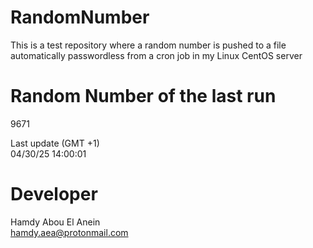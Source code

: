 # RandomNumber    
This is a test repository where a random number is pushed to a file automatically passwordless from a cron job in my Linux CentOS server    
# Random Number of the last run   
9671
      
Last update (GMT +1)    
04/30/25 14:00:01
# Developer    
Hamdy Abou El Anein   
hamdy.aea@protonmail.com

